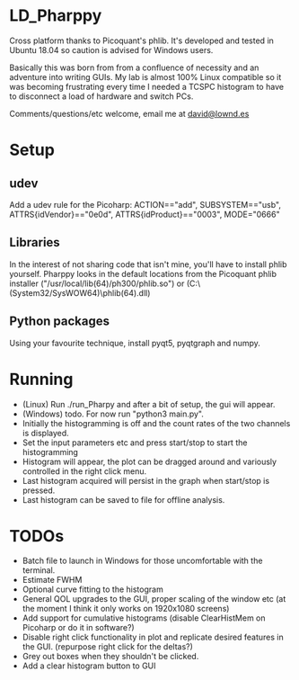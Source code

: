 # LD_Pharppy
Cross platform thanks to Picoquant's phlib. It's developed and tested in Ubuntu 18.04 so caution is advised for Windows users.

Basically this was born from from a confluence of necessity and an adventure into writing GUIs. My lab is almost 100% Linux compatible so it was becoming frustrating every time I needed a TCSPC histogram to have to disconnect a load of hardware and switch PCs. 

Comments/questions/etc welcome, email me at david@lownd.es

# Setup
## udev
Add a udev rule for the Picoharp: ACTION=="add", SUBSYSTEM=="usb", ATTRS{idVendor}=="0e0d", ATTRS{idProduct}=="0003", MODE="0666"
## Libraries
In the interest of not sharing code that isn't mine, you'll have to install phlib yourself. Pharppy looks in the default locations from the Picoquant phlib installer ("/usr/local/lib(64)/ph300/phlib.so") or (C:\\(System32/SysWOW64)\\phlib(64).dll)
## Python packages
Using your favourite technique, install pyqt5, pyqtgraph and numpy.

# Running
- (Linux) Run ./run_Pharpy and after a bit of setup, the gui will appear.
- (Windows) todo. For now run "python3 main.py".
- Initially the histogramming is off and the count rates of the two channels is displayed.
- Set the input parameters etc and press start/stop to start the histogramming
- Histogram will appear, the plot can be dragged around and variously controlled in the right click menu.
- Last histogram acquired will persist in the graph when start/stop is pressed.
- Last histogram can be saved to file for offline analysis.

# TODOs
- Batch file to launch in Windows for those uncomfortable with the terminal.
- Estimate FWHM
- Optional curve fitting to the histogram
- General QOL upgrades to the GUI, proper scaling of the window etc (at the moment I think it only works on 1920x1080 screens)
- Add support for cumulative histograms (disable ClearHistMem on Picoharp or do it in software?)
- Disable right click functionality in plot and replicate desired features in the GUI. (repurpose right click for the deltas?)
- Grey out boxes when they shouldn't be clicked.
- Add a clear histogram button to GUI
